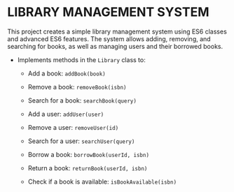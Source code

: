 # LIBRARY MANAGEMENT SYSTEM

This project creates a simple library management system using ES6 classes and advanced ES6 features. The system allows adding, removing, and searching for books, as well as managing users and their borrowed books.

- Implements methods in the `Library` class to:

  - Add a book: `addBook(book)`

  - Remove a book: `removeBook(isbn)`

  - Search for a book: `searchBook(query)`

  - Add a user: `addUser(user)`

  - Remove a user: `removeUser(id)`

  - Search for a user: `searchUser(query)`

  - Borrow a book: `borrowBook(userId, isbn)`

  - Return a book: `returnBook(userId, isbn)`

  - Check if a book is available: `isBookAvailable(isbn)`
